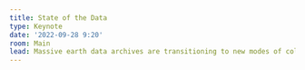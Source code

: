 ```yaml
---
title: State of the Data
type: Keynote
date: '2022-09-28 9:20'
room: Main
lead: Massive earth data archives are transitioning to new modes of collection, processing, access, and distribution that rely heavily on commercial cloud. Chris Holmes will discuss the state of the transition to cloud distribution, cloud-native data formats, and the new modes of access and insight generation this empowers. He will cover the areas where there is broad alignment as well as open questions, challenges, and opportunities.
---
```

